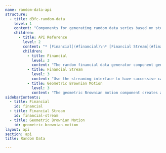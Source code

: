 ```yaml
---
name: random-data-api
structure:
  - title: d3fc-random-data
    level: 1
    content: "Components for generating random data series based on stochastic processes.\r\n\r\n"
    children:
      - title: API Reference
        level: 2
        content: "* [Financial](#financial)\n* [Financial Stream](#financial-stream)\n* [Geometric Brownian Motion](#geometric-brownian-motion)\r\n\r\n"
        children:
          - title: Financial
            level: 3
            content: "The random financial data generator component generates open-high-low-close-volume financial data.\r\nPrices are calculated using the [geometric Brownian motion generator](#geometric-brownian-motion).\r\n\r\n```javascript\r\n\r\nimport { randomFinancial, randomSkipWeekends } from 'd3fc-random-data';\r\n\r\nconst generator = randomFinancial()\r\n    .startDate(new Date(2016, 0, 1))\r\n    .startPrice(100)\r\n    .filter(randomSkipWeekends)\r\n\r\ngenerator(4)\r\n\r\n// [\r\n//   {\r\n//     date: 2016-01-01T00:00:00.000Z,\r\n//     open: 100,\r\n//     high: 100.37497903455065,\r\n//     low: 99.9344064016257,\r\n//     close: 100.13532170178823,\r\n//     volume: 974\r\n//   },\r\n//   {\r\n//     date: 2016-01-04T00:00:00.000Z,\r\n//     open: 100.2078374019404,\r\n//     high: 100.55251268471399,\r\n//     low: 99.7272105851512,\r\n//     close: 99.7272105851512,\r\n//     volume: 992\r\n//   },\r\n//   {\r\n//     date: 2016-01-05T00:00:00.000Z,\r\n//     open: 99.7272105851512,\r\n//     high: 101.06403178230532,\r\n//     low: 99.7272105851512,\r\n//     close: 101.00200313600685,\r\n//     volume: 835\r\n//   },\r\n//   {\r\n//     date: 2016-01-06T00:00:00.000Z,\r\n//     open: 101.00200313600685,\r\n//     high: 101.41129520567128,\r\n//     low: 100.50311227829566,\r\n//     close: 100.5536971451326,\r\n//     volume: 1021\r\n//   }\r\n// ]\r\n\r\n```\n\n<a name=\"rf\" href=\"#rf\">#</a> fc.**randomFinancial**()\r\n\r\nConstructs a new financial data generator.\r\n\r\n<a name=\"rf_\" href=\"#rf_\">#</a> *randomFinancial*(*points*)\r\n\r\nRun the generator. Returns an array with *points* number of objects with `date`, `open`, `high`, `low`, `close` and `volume` properties.\r\n\r\n<a name=\"rf_startDate\" href=\"#rf_startDate\">#</a> *randomFinancial*.**startDate**([*value*])\r\n\r\nIf *value* is specified, sets the start date to the specified `Date` object and returns this generator instance.\r\nIf *value* is not specified, returns the current start date, which defaults to the value of `new Date()` when the generator was constructed.\r\n\r\n<a name=\"rf_startPrice\" href=\"#rf_startPrice\">#</a> *randomFinancial*.**startPrice**([*value*])\r\n\r\nIf *value* is specified, sets the start price to the specified number and returns this generator instance.\r\nIf *value* is not specified, returns the current start price, which defaults to `100`.\r\n\r\n<a name=\"rf_interval\" href=\"#rf_interval\">#</a> *randomFinancial*.**interval**([*value*])\r\n\r\nIf *value* is specified, sets the time increment to the specified [d3 time interval](https://github.com/d3/d3-time#intervals) and returns this generator instance.\r\nIf *value* is not specified, returns the current interval, which defaults to `d3_time.timeDay`.\r\n\r\n<a name=\"rf_intervalStep\" href=\"#rf_intervalStep\">#</a> *randomFinancial*.**intervalStep**([*value*])\r\n\r\nIf *value* is specified, sets the number of intervals that returned points should have dates offset by to the specified integer number and returns this generator instance.\r\nIf *value* is not specified, returns the current number of intervals, which defaults to `1`.\r\nInternally, this value is supplied to the *step* argument of an interval's [offset function](https://github.com/d3/d3-time#interval_offset).\r\n\r\n<a name=\"rf_steps\" href=\"#rf_steps\">#</a> *randomFinancial*.**steps**([*value*])\r\n\r\nGet/Set the number of [steps used by the geometric Brownian motion simulation](#gbm_steps) per *intervalStep* number of intervals.\r\nA higher number gives a slower, but higher resolution simulation.\r\n\r\n<a name=\"rf_mu\" href=\"#rf_mu\">#</a> *randomFinancial*.**mu**([*value*])\r\n\r\nGet/Set the [drift used by the geometric Brownian motion simulation](#gbm_mu).  \r\n\r\n<a name=\"rf_sigma\" href=\"#rf_sigma\">#</a> *randomFinancial*.**sigma**([*value*])\r\n\r\nGet/Set the [volatility used by the geometric Brownian motion simulation](#gbm_sigma).  \r\n\r\n<a name=\"rf_unitInterval\" href=\"#rf_unitInterval\">#</a> *randomFinancial*.**unitInterval**([*value*])\r\n\r\nIf *value* is specified, sets the time interval used for units of *mu* and *sigma* to the specified [d3 time interval](https://github.com/d3/d3-time#intervals) and returns this generator instance.\r\nIf *value* is not specified, returns the current interval, which defaults to `d3_time.timeYear`.\r\n\r\n<a name=\"rf_unitIntervalStep\" href=\"#rf_unitIntervalStep\">#</a> *randomFinancial*.**unitIntervalStep**([*value*])\r\n\r\nIf *value* is specified, sets the integer number of intervals used for units of *mu* and *sigma* to the specified number and returns this generator instance.\r\nIf *value* is not specified, returns the current interval, which defaults to `1`.\r\nFor example, to have trading year units of *mu* and *sigma* rather than calendar year, set *unitIntervalStep* to `252` and *unitInterval* to `d3_time.timeDay`.\r\n\r\n<a name=\"rf_volume\" href=\"#rf_volume\">#</a> *randomFinancial*.**volume**([*value*])\r\n\r\nIf *value* is specified, sets the function used return a point's volume to the specified function and returns this generator instance.\r\nCan be specified as either a function mapping an output object to a number, or a number.\r\nIf *value* is not specified, returns the current volume, which defaults to a function sampling integers from a normal distribution centred around `1000`.\r\n\r\n<a name=\"rf_filter\" href=\"#rf_filter\">#</a> *randomFinancial*.**filter**([*value*])\r\n\r\nIf *value* is specified, sets the filter function to the specified function and returns this generator instance.\r\nOnly output objects `d` for which `filter(d)` returns `true` will be included in the output array.\r\nIf *value* is not specified, returns the current filter function, which defaults to `(d) => true`.\r\nTo skip weekends, supply the pre-defined filter `fc_random_data.skipWeekends`.\r\n\r\n"
          - title: Financial Stream
            level: 3
            content: "Use the streaming interface to have successive calls to generate data keep track of the latest date and price.\r\n\r\n```javascript\r\n\r\nimport { randomFinancial } from 'd3fc-random-data';\r\n\r\nconst generator = financial()\r\n    .startDate(new Date(2016, 0, 1))\r\n    .startPrice(100)\r\n\r\nconst stream = generator.stream();\r\nconst data = [];\r\n\r\ndata.push(stream.next());\r\n// data.length -> 1\r\n\r\ndata = data.concat(stream.take(2));\r\n// data.length -> 3\r\n\r\ndata = data.concat(stream.until(d => d.date > new Date(2016, 0, 10)));\r\n// data.length -> 10\r\n\r\n```\r\n\r\n<a name=\"rf_stream\" href=\"#rf_stream\">#</a> *randomFinancial*.**stream**()\r\n\r\nConstructs a new stream from an existing financial data generator instance.\r\n\r\n<a name=\"stream_next\" href=\"#stream_next\">#</a> *stream*.**next**()\r\n\r\nReturns a single output object with date incremented from the latest returned output object's date according to the generator instance's *interval* and *intervalStep* properties, or with *startDate* if this is the first call.\r\n\r\n<a name=\"stream_take\" href=\"#stream_take\">#</a> *stream*.**take**(number)\r\n\r\nReturns an array of length *number* of output objects, each object with date incremented according to the generator instance's *interval* and *intervalStep* properties, starting with the latest returned output objects's incremented date, or with *startDate* if this is the first call.\r\n\r\n<a name=\"stream_until\" href=\"#stream_until\">#</a> *stream*.**until**(comparison)\r\n\r\nReturns the array of objects constructed by repeatedly generating a single output object with date incremented according to the generator instance's *interval* and *intervalStep* properties until a generated object satisfies the condition of the supplied comparison function, appending to the output array only if the condition is not satisfied.\n\n\r"
          - title: Geometric Brownian Motion
            level: 3
            content: "The geometric Brownian motion component creates a series of values based on the [Geometric Brownian Motion](https://en.wikipedia.org/wiki/Geometric_Brownian_motion) stochastic process.\r\n\r\n``` javascript\r\n\r\nimport { randomGeometricBrownianMotion } from 'd3fc-random-data';\r\n\r\nconst generator = randomGeometricBrownianMotion()\r\n    .steps(10);\r\n\r\ngenerator(10);\r\n\r\n// [\r\n//   10,\r\n//   10.272847363463436,\r\n//   10.423881104466574,\r\n//   10.629316182766384,\r\n//   10.7209321393133,\r\n//   10.773722182206432,\r\n//   10.229636144307582,\r\n//   10.225282323984114,\r\n//   10.488138829847468,\r\n//   10.428118194568341,\r\n//   10.848822656937935\r\n// ]\r\n\r\n```\r\n\r\n<a name=\"rgbm\" href=\"#rgbm\">#</a> fc.**randomGeometricBrownianMotion**()\r\n\r\nConstructs a new geometric Brownian motion generator.\r\n\r\n<a name=\"rgbm_\" href=\"#rgbm_\">#</a> *randomGeometricBrownianMotion*(*start*)\r\n\r\nReturns an array of price values following a geometric Brownian motion with the set drift and volatility, given a starting price of *start*.\r\nThe first array value is the supplied start price, followed by *steps* number of values corresponding to the simulated price value at the end of each step.\r\n\r\n<a name=\"rgbm_mu\" href=\"#rgbm_mu\">#</a> *randomGeometricBrownianMotion*.**mu**([*value*])\r\n\r\nIf *value* is specified, sets the percentage drift per period to the specified number and returns this generator instance.\r\nIf *value* is not specified, returns the current drift, which defaults to `0.1`.\r\n\r\n<a name=\"rgbm_sigma\" href=\"#rgbm_sigma\">#</a> *randomGeometricBrownianMotion*.**sigma**([*value*])\r\n\r\nIf *value* is specified, sets the percentage volatility per period to the specified number and returns this generator instance.\r\nIf *value* is not specified, returns the current volatility, which defaults to `0.1`.\r\n\r\n<a name=\"rgbm_period\" href=\"#rgbm_period\">#</a> *randomGeometricBrownianMotion*.**period**([*value*])\r\n\r\nIf *value* is specified, sets the interval length to the specified number of periods and returns this generator instance.\r\nIf *value* is not specified, returns the current interval length, which defaults to `1`.\r\n\r\n<a name=\"rgbm_steps\" href=\"#rgbm_steps\"></a> *randomGeometricBrownianMotion*.**steps**([*value*])\r\n\r\nIf *value* is specified, sets the number of discrete steps to divide the interval into to the specified number and returns this generator instance.\r\nIf *value* is not specified, returns the current number of steps, which defaults to `20`.\r\n\r\n<a name=\"rgbm_randomNormal\" href=\"#rgbm_randomNormal\"></a> *randomGeometricBrownianMotion*.**randomNormal**([*value*])\r\n\r\nIf *value* is specified, sets the function used for generating random numbers with a normal (Gaussian) distribution to the specified function and returns this generator instance.\r\nIf *value* is not specified, returns the current random normal function, which defaults to [`d3_random.randomNormal`](https://github.com/d3/d3-random#randomNormal).\r\n"
sidebarContents:
  - title: Financial
    id: financial
  - title: Financial Stream
    id: financial-stream
  - title: Geometric Brownian Motion
    id: geometric-brownian-motion
layout: api
section: api
title: Random Data

---
```

